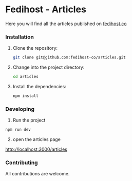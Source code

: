 # Fedihost - Articles
Here you will find all the articles published on [fedihost.co](https://fedihost.co/articles)


### Installation

1. Clone the repository:
    ```bash
    git clone git@github.com:fedihost-co/articles.git
    ```

2. Change into the project directory:
    ```bash
    cd articles
    ```

3. Install the dependencies:
    ```bash
    npm install
    ```

### Developing

1. Run the project

```bash
npm run dev
```

2. open the articles page

[http://localhost:3000/articles](http://localhost:3000/articles)

### Contributing

All contributions are welcome.

